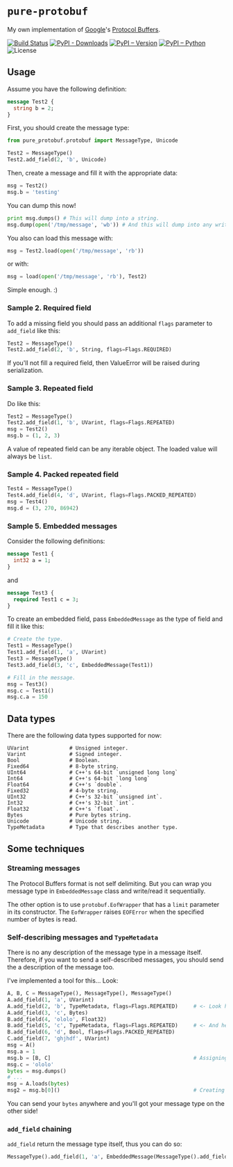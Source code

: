 # `pure-protobuf`

My own implementation of [Google](http://www.google.com)'s [Protocol Buffers](http://code.google.com/apis/protocolbuffers/docs/encoding.html).

[![Build Status](https://travis-ci.org/eigenein/protobuf.svg?branch=master)](https://travis-ci.org/eigenein/protobuf)
[![PyPI - Downloads](https://img.shields.io/pypi/dm/pure-protobuf.svg)](https://pypi.org/project/pure-protobuf/)
[![PyPI – Version](https://img.shields.io/pypi/v/pure-protobuf.svg)](https://pypi.org/project/pure-protobuf/#history)
[![PyPI – Python](https://img.shields.io/pypi/pyversions/pure-protobuf.svg)](https://pypi.org/project/pure-protobuf/#files)
![License](https://img.shields.io/pypi/l/pure-protobuf.svg)

## Usage

Assume you have the following definition:

```proto
message Test2 {
  string b = 2;
}
```
    
First, you should create the message type:

```python
from pure_protobuf.protobuf import MessageType, Unicode

Test2 = MessageType()
Test2.add_field(2, 'b', Unicode)
```
    
Then, create a message and fill it with the appropriate data:

```python
msg = Test2()
msg.b = 'testing'
```
    
You can dump this now!

```python
print msg.dumps() # This will dump into a string.
msg.dump(open('/tmp/message', 'wb')) # And this will dump into any write-like object.
```
    
You also can load this message with:

```python
msg = Test2.load(open('/tmp/message', 'rb'))
```

or with:

```python
msg = load(open('/tmp/message', 'rb'), Test2)
```
    
Simple enough. :)

### Sample 2. Required field

To add a missing field you should pass an additional `flags` parameter to `add_field` like this:

```python
Test2 = MessageType()
Test2.add_field(2, 'b', String, flags=Flags.REQUIRED)
```
    
If you'll not fill a required field, then ValueError will be raised during serialization.

### Sample 3. Repeated field

Do like this:

```python
Test2 = MessageType()
Test2.add_field(1, 'b', UVarint, flags=Flags.REPEATED)
msg = Test2()
msg.b = (1, 2, 3)
```
    
A value of repeated field can be any iterable object. The loaded value will always be `list`.

### Sample 4. Packed repeated field

```python
Test4 = MessageType()
Test4.add_field(4, 'd', UVarint, flags=Flags.PACKED_REPEATED)
msg = Test4()
msg.d = (3, 270, 86942)
```
    
### Sample 5. Embedded messages

Consider the following definitions:

```proto
message Test1 {
  int32 a = 1;
}
```
    
and

```proto
message Test3 {
  required Test1 c = 3;
}
```
    
To create an embedded field, pass `EmbeddedMessage` as the type of field and fill it like this:

```python
# Create the type.
Test1 = MessageType()
Test1.add_field(1, 'a', UVarint)
Test3 = MessageType()
Test3.add_field(3, 'c', EmbeddedMessage(Test1))

# Fill in the message.
msg = Test3()
msg.c = Test1()
msg.c.a = 150
```
    
## Data types

There are the following data types supported for now:

    UVarint             # Unsigned integer.
    Varint              # Signed integer.
    Bool                # Boolean.
    Fixed64             # 8-byte string.
    UInt64              # C++'s 64-bit `unsigned long long`
    Int64               # C++'s 64-bit `long long`
    Float64             # C++'s `double`.
    Fixed32             # 4-byte string.
    UInt32              # C++'s 32-bit `unsigned int`.
    Int32               # C++'s 32-bit `int`.
    Float32             # C++'s `float`.
    Bytes               # Pure bytes string.
    Unicode             # Unicode string.
    TypeMetadata        # Type that describes another type.

## Some techniques

### Streaming messages

The Protocol Buffers format is not self delimiting. But you can wrap you message type in `EmbeddedMessage` class and write/read it sequentially.

The other option is to use `protobuf.EofWrapper` that has a `limit` parameter in its constructor. The `EofWrapper` raises `EOFError` when the specified number of bytes is read.

### Self-describing messages and `TypeMetadata`

There is no any description of the message type in a message itself. Therefore, if you want to send a self-described messages, you should send the a description of the message too.

I've implemented a tool for this... Look:

```python
A, B, C = MessageType(), MessageType(), MessageType()
A.add_field(1, 'a', UVarint)
A.add_field(2, 'b', TypeMetadata, flags=Flags.REPEATED)     # <- Look here!
A.add_field(3, 'c', Bytes)
B.add_field(4, 'ololo', Float32)
B.add_field(5, 'c', TypeMetadata, flags=Flags.REPEATED)     # <- And here!
B.add_field(6, 'd', Bool, flags=Flags.PACKED_REPEATED)
C.add_field(7, 'ghjhdf', UVarint)
msg = A()
msg.a = 1
msg.b = [B, C]                                              # Assigning of types.
msg.c = 'ololo'
bytes = msg.dumps()
# ...
msg = A.loads(bytes)
msg2 = msg.b[0]()                                           # Creating a message of the loaded type.
```

You can send your `bytes` anywhere and you'll got your message type on the other side!

### `add_field` chaining

`add_field` return the message type itself, thus you can do so:

```python
MessageType().add_field(1, 'a', EmbeddedMessage(MessageType().add_field(1, 'a', UVarint)))
